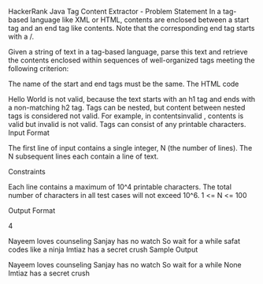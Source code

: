 HackerRank Java Tag Content Extractor - Problem Statement In a tag-based language like XML or HTML, contents are enclosed between a start tag and an end tag like contents. Note that the corresponding end tag starts with a /.

Given a string of text in a tag-based language, parse this text and retrieve the contents enclosed within sequences of well-organized tags meeting the following criterion:

The name of the start and end tags must be the same. The HTML code

Hello World is not valid, because the text starts with an h1 tag and ends with a non-matching h2 tag. Tags can be nested, but content between nested tags is considered not valid. For example, in contentsinvalid , contents is valid but invalid is not valid. Tags can consist of any printable characters. Input Format

The first line of input contains a single integer, N (the number of lines). The N subsequent lines each contain a line of text.

Constraints

Each line contains a maximum of 10^4 printable characters. The total number of characters in all test cases will not exceed 10^6. 1 <= N <= 100

Output Format

4

Nayeem loves counseling Sanjay has no watch So wait for a while safat codes like a ninja Imtiaz has a secret crush Sample Output

Nayeem loves counseling Sanjay has no watch So wait for a while None Imtiaz has a secret crush
